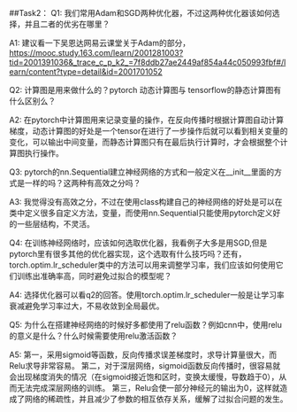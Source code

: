 

##Task2：
Q1: 我们常用Adam和SGD两种优化器，不过这两种优化器该如何选择，并且二者的优劣在哪里？

A1: 建议看一下吴恩达网易云课堂关于Adam的部分，https://mooc.study.163.com/learn/2001281003?tid=2001391036&_trace_c_p_k2_=7f8ddb27ae2449af854a44c050993fbf#/learn/content?type=detail&id=2001701052

Q2: 计算图是用来做什么的？pytorch 动态计算图与 tensorflow的静态计算图有什么区别么？

A2: 在pytorch中计算图用来记录变量的操作，在反向传播时根据计算图自动计算梯度，动态计算图的好处是一个tensor在进行了一步操作后就可以看到相关变量的变化，可以输出中间变量，而静态计算图只有在最后执行计算时，才会根据整个计算图执行操作。

Q3: pytorch的nn.Sequential建立神经网络的方式和一般定义在__init__里面的方式是一样的吗？这两种有高效之分吗？

A3: 我觉得没有高效之分，不过在使用class构建自己的神经网络的好处是可以在类中定义很多自定义方法，变量，而使用nn.Sequential只能使用pytorch定义好的一些层结构，不灵活。

Q4: 在训练神经网络时，应该如何选取优化器，我看例子大多是用SGD,但是pytorch里有很多其他的优化器实现，这个选取有什么技巧吗？还有，torch.optim.lr_scheduler类中的方法可以用来调整学习率，我们应该如何使用它们训练出准确率高，同时避免过拟合的模型呢？

A4: 选择优化器可以看q2的回答。使用torch.optim.lr_scheduler一般是让学习率衰减避免学习率过大，不易收敛到全局最优。

Q5: 为什么在搭建神经网络的时候好多都使用了relu函数？例如cnn中，使用relu的意义是什么？什么时候需要使用relu激活函数？

A5: 第一，采用sigmoid等函数，反向传播求误差梯度时，求导计算量很大，而Relu求导非常容易。
第二，对于深层网络，sigmoid函数反向传播时，很容易就会出现梯度消失的情况（在sigmoid接近饱和区时，变换太缓慢，导数趋于0），从而无法完成深层网络的训练。
第三，Relu会使一部分神经元的输出为0，这样就造成了网络的稀疏性，并且减少了参数的相互依存关系，缓解了过拟合问题的发生。